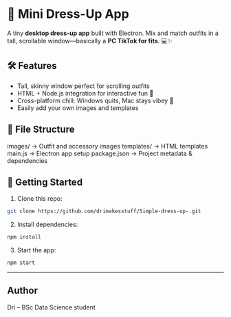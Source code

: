 # 🎀 Mini Dress-Up App

A tiny **desktop dress-up app** built with Electron. Mix and match outfits in a tall, scrollable window—basically a **PC TikTok for fits**. 💻✨

## 🛠 Features
- Tall, skinny window perfect for scrolling outfits  
- HTML + Node.js integration for interactive fun 💖  
- Cross-platform chill: Windows quits, Mac stays vibey 🍎  
- Easily add your own images and templates  

## 📂 File Structure
images/ → Outfit and accessory images
templates/ → HTML templates
main.js → Electron app setup
package.json → Project metadata & dependencies

## 🚀 Getting Started
1. Clone this repo:  
```bash
git clone https://github.com/drimakesstuff/Simple-dress-up-.git
```
2. Install dependencies:
```bash
npm install
```
3. Start the app:
```bash
npm start
```

---
## Author

Dri – BSc Data Science student
